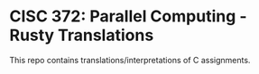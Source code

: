 # CISC 372: Parallel Computing - Rusty Translations

This repo contains translations/interpretations of C assignments. 
